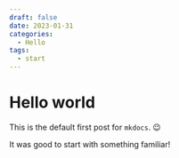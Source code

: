 ```yaml
---
draft: false 
date: 2023-01-31
categories:
  - Hello
tags:
  - start
---
```


# Hello world

This is the default first post for `mkdocs`. :wink:

It was good to start with something familiar!
